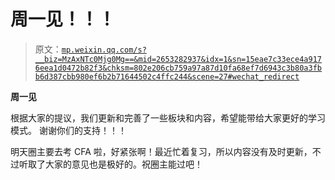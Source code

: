 # 周一见！！！

> 原文：[`mp.weixin.qq.com/s?__biz=MzAxNTc0Mjg0Mg==&mid=2653282937&idx=1&sn=15eae7c33ece4a9176eea1d0472b82f3&chksm=802e206cb759a97a87d10fa68ef7d6943c3b80a3fbb6d387cbb980ef6b2b71644502c4ffc244&scene=27#wechat_redirect`](http://mp.weixin.qq.com/s?__biz=MzAxNTc0Mjg0Mg==&mid=2653282937&idx=1&sn=15eae7c33ece4a9176eea1d0472b82f3&chksm=802e206cb759a97a87d10fa68ef7d6943c3b80a3fbb6d387cbb980ef6b2b71644502c4ffc244&scene=27#wechat_redirect)

**周一见**

根据大家的提议，我们更新和完善了一些板块和内容，希望能带给大家更好的学习模式。 谢谢你们的支持！！！

明天圈主要去考 CFA 啦，好紧张啊！最近忙着复习，所以内容没有及时更新，不过听取了大家的意见也是极好的。祝圈主能过吧！